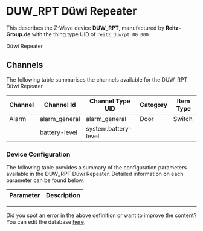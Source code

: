 
# DUW_RPT Düwi Repeater

This describes the Z-Wave device **DUW_RPT**, manufactured by **Reitz-Group.de** with the thing type UID of ```reitz_duwrpt_00_000```. 

Düwi Repeater

## Channels
The following table summarises the channels available for the DUW_RPT Düwi Repeater.

| Channel | Channel Id | Channel Type UID | Category | Item Type |
|---------|------------|------------------|----------|-----------|
| Alarm | alarm_general | alarm_general | Door | Switch |
|  | battery-level | system.battery-level |  |  |




### Device Configuration
The following table provides a summary of the configuration parameters available in the DUW_RPT Düwi Repeater.
Detailed information on each parameter can be found below.

| Parameter   | Description |
|-------------|-------------|




---

Did you spot an error in the above definition or want to improve the content?
You can edit the database [here](http://www.cd-jackson.com/index.php/zwave/zwave-device-database/zwave-device-list/devicesummary/586).

